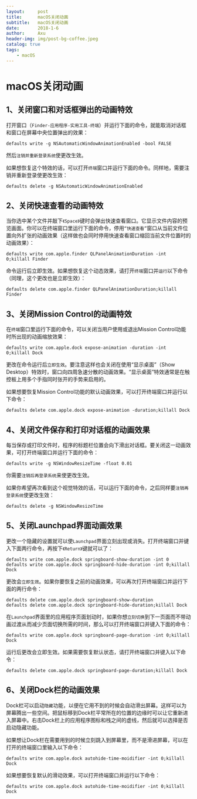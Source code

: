 ```yaml
---
layout:     post
title:      macOS关闭动画
subtitle:   macOS关闭动画
date:       2018-1-6
author:     Axu
header-img: img/post-bg-coffee.jpeg
catalog: true
tags:
    - macOS
---
```

# macOS关闭动画
## 1、关闭窗口和对话框弹出的动画特效
 
打开窗口（`Finder-应用程序-实用工具-终端`）并运行下面的命令，就能取消对话框和窗口在屏幕中央位置弹出的效果：
```
defaults write -g NSAutomaticWindowAnimationEnabled -bool FALSE
```
然后`注销并重新登录系统`使更改生效。

如果想恢复这个特效的话，可以打开`终端`窗口并运行下面的命令。同样地，需要注销并重新登录使更改生效：
```
defaults delete -g NSAutomaticWindowAnimationEnabled
```
## 2、关闭快速查看的动画特效
 
当你选中某个文件并敲下`《Space》`键时会弹出快速查看窗口。它显示文件内容的预览画面。你可以在终端窗口里运行下面的命令，停用`“快速查看”`窗口从当前文件位置向外扩张的动画效果（这样做也会同时停用快速查看窗口缩回当前文件位置时的动画效果）：
```
defaults write com.apple.finder QLPanelAnimationDuration -int 0;killall Finder
```
命令运行后立即生效。如果想恢复这个动态效果，请打开`终端`窗口并`运行`以下命令（同理，这个更改也是立即生效）：
```
defaults delete com.apple.finder QLPanelAnimationDuration;killall Finder
```
## 3、关闭Mission Control的动画特效
 
在`终端`窗口里运行下面的命令，可以关闭当用户使用或退出Mission Control功能时所出现的动画缩放效果：
```
defaults write com.apple.dock expose-animation -duration -int 0;killall Dock
```
更改在命令运行后`立即生效`。要注意这样也会关闭在使用“显示桌面”（Show Desktop）特效时，窗口向四周急速分散的动画效果。“显示桌面”特效通常是在触控板上用多个手指同时张开的手势来启用的。

如果想要恢复Mission Control功能的默认动画效果，可以打开终端窗口并运行以下命令：
```
defaults delete com.apple.dock expose-animation -duration;killall Dock
```
## 4、关闭文件保存和打印对话框的动画效果
 
每当保存或打印文件时，程序的标题栏位置会向下滑出对话框。要关闭这一动画效果，可打开终端窗口并运行下面的命令：
```
defaults write -g NSWindowResizeTime -float 0.01
```
你需要`注销后再登录系统`来使更改生效。

如果你希望再次看到这个视觉特效的话，可以运行下面的命令，之后同样要`注销再登录系统`使更改生效：
```
defaults delete -g NSWindowResizeTime
```
## 5、关闭Launchpad界面动画效果
 
更改一个隐藏的设置就可以使`Launchpad`界面立刻出现或消失。打开终端窗口并键入下面两行命令，再按下`《Return》`键就可以了：
```
defaults write com.apple.dock springboard-show-duration -int 0
defaults write com.apple.dock springboard-hide-duration -int 0;killall Dock
```
更改会`立即生效`。如果你要恢复之前的动画效果，可以再次打开终端窗口并运行下面的两行命令：
```
defaults delete com.apple.dock springboard-show-duration
defaults delete com.apple.dock springboard-hide-duration;killall Dock
```
在`Launchpad`界面里的应用程序页面划动时，如果你想`立刻切换`到下一页面而不带动画过渡从而减少页面切换所需的时间，那么可以打开终端窗口并键入下面的命令：
```
defaults write com.apple.dock springboard-page-duration -int 0;killall Dock
```
运行后更改会立即生效。如果需要恢复默认状态，请打开终端窗口并键入以下命令：
```
defaults delete com.apple.dock springboard-page-duration;killall Dock
```
## 6、关闭Dock栏的动画效果
 
Dock栏可以启动`隐藏`功能，以便在它用不到的时候会自动滑出屏幕。这样可以为屏幕腾出一些空间。把鼠标移到Dock栏平常所在的位置的边缘时可以让它重新进入屏幕中。右击Dock栏上的应用程序图标和栈之间的虚线，然后就可以选择是否启动隐藏功能。

如果想让Dock栏在需要用到的时候立刻跳入到屏幕里，而不是滑进屏幕，可以在打开的终端窗口里输入以下命令：
```
defaults write com.apple.dock autohide-time-moidifier -int 0;killall Dock
```
如果想要恢复默认的滑动效果，可以打开终端窗口并运行以下命令：
```
defaults write com.apple.dock autohide-time-moidifier -int 0;killall Dock
```